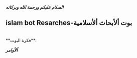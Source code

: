 ***السلام عليكم ورحمة الله وبركاته***<br />
## islam bot Resarches-بوت ألأبحاث ألأسلامية 
<br />
**فكرة البوت**:
<br />

***ألأوامر***


